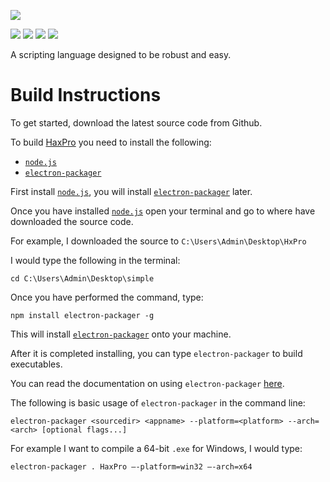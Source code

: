 ![](https://github.com/alamshafil/simple/blob/master/logos/logo-full-black.png)


[![](https://api.travis-ci.com/alamshafil/simple.svg?branch=master)](https://travis-ci.com/alamshafil/simple)
[![](https://david-dm.org/alamshafil/simple.svg)](https://david-dm.org/alamshafil/simple)
[![](https://snyk.io/test/github/alamshafil/simple/badge.svg)](https://snyk.io/test/github/alamshafil/simple)
[![](https://img.shields.io/twitter/follow/FuriousDevYT?style=social)](https://www.twitter.com/FuriousDevYT)

A scripting language designed to be robust and easy.

# Build Instructions
To get started, download the latest source code from Github.

To build [HaxPro](https://github.com/alamshafil/HaxPro/) you need to install the following:
* [`node.js`](https://nodejs.org/)
* [`electron-packager`](https://github.com/electron/electron-packager)

First install [`node.js`](https://nodejs.org/), you will install [`electron-packager`](https://github.com/electron/electron-packager) later.

Once you have installed [`node.js`](https://nodejs.org/) open your terminal and go to where have downloaded the source code.

For example, I downloaded the source to `C:\Users\Admin\Desktop\HxPro` 

I would type the following in the terminal:
```
cd C:\Users\Admin\Desktop\simple
```

Once you have performed the command, type:
```
npm install electron-packager -g
```

This will install [`electron-packager`](https://github.com/electron/electron-packager) onto your machine.

After it is completed installing, you can type `electron-packager` to build executables.

You can read the documentation on using `electron-packager` [here](https://github.com/electron/electron-packager).

The following is basic usage of `electron-packager` in the command line:
```
electron-packager <sourcedir> <appname> --platform=<platform> --arch=<arch> [optional flags...]
```

For example I want to compile a 64-bit `.exe` for Windows, I would type:

```
electron-packager . HaxPro —-platform=win32 —-arch=x64
```
